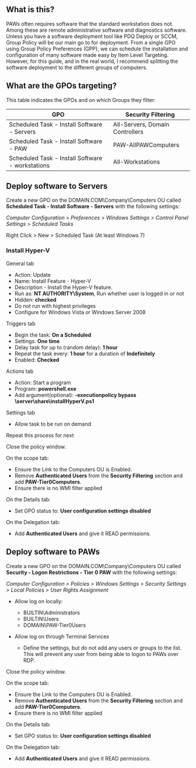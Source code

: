 ## What is this?
PAWs often requires software that the standard workstation does not.  Among these are remote administrative software and diagnostics software.  Unless you have a software deployment tool like PDQ Deploy or SCCM, Group Policy will be our main go to for deployment.  From a single GPO using Group Policy Preferences (GPP), we can schedule the installation and configuration of many software made easy by Item Level Targeting.  However, for this guide, and in the real world, I recommend splitting the software deployment to the different groups of computers.  

## What are the GPOs targeting?

This table indicates the GPOs and on which Groups they filter:

GPO | Security Filtering
----|----
Scheduled Task - Install Software - Servers | All-Servers, Domain Controllers
Scheduled Task - Install Software - PAW | PAW-AllPAWComputers
Scheduled Task - Install Software - workstations | All-Workstations

## Deploy software to Servers

Create a new GPO on the DOMAIN.COM\Company\Computers OU called **Scheduled Task - Install Software - Servers** with the following settings:

*Computer Configuration > Preferences > Windows Settings > Control Panel Settings > Scheduled Tasks*

Right Click > New > Scheduled Task (At least Windows 7)

### Install Hyper-V
General tab
* Action: Update
* Name: Install Feature - Hyper-V
* Description - Install the Hyper-V feature.
* Run as: **NT AUTHORITY\System**, Run whether user is logged in or not
* Hidden: **checked**
* Do not run with highest privileges
* Configure for Windows Vista or Windows Server 2008

Triggers tab
* Begin the task: **On a Scheduled**
* Settings: **One time**
* Delay task for up to (random delay): **1 hour**
* Repeat the task every: **1 hour** for a duration of **Indefinitely**
* Enabled: **Checked**

Actions tab
* Action: Start a program
* Program: **powershell.exe**
* Add argument(optional): **-executionpolicy bypass \\server\share\installHyperV.ps1**

Settings tab
* Allow task to be run on demand

Repeat this process for next


Close the policy window.

On the scope tab:
* Ensure the Link to the Computers OU is Enabled.  
* Remove **Authenticated Users** from the **Security Filtering** section and add **PAW-Tier0Computers**.
* Ensure there is no WMI filter applied

On the Details tab:
* Set GPO status to: **User configuration settings disabled**

On the Delegation tab:
* Add **Authenticated Users** and give it READ permissions.


## Deploy software to PAWs

Create a new GPO on the DOMAIN.COM\Company\Computers OU called **Security - Logon Restrictions - Tier 0 PAW** with the following settings:

*Computer Configuration > Policies > Windows Settings > Security Settings > Local Policies > User Rights Assignment*

* Allow log on locally:
  * BUILTIN\Administrators
  * BUILTIN\Users
  * DOMAIN\PAW-Tier0Users

* Allow log on through Terminal Services
  * Define the settings, but do not add any users or groups to the list.  This will prevent any user from being able to logon to PAWs over RDP.

Close the policy window.

On the scope tab:
* Ensure the Link to the Computers OU is Enabled.  
* Remove **Authenticated Users** from the **Security Filtering** section and add **PAW-Tier0Computers**.
* Ensure there is no WMI filter applied

On the Details tab:
* Set GPO status to: **User configuration settings disabled**

On the Delegation tab:
* Add **Authenticated Users** and give it READ permissions.
